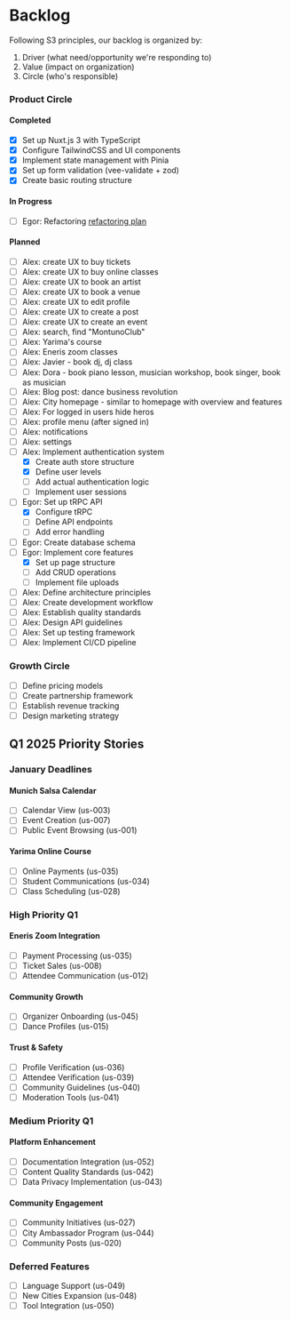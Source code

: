 # Backlog

Following S3 principles, our backlog is organized by:

1. Driver (what need/opportunity we're responding to)
2. Value (impact on organization)
3. Circle (who's responsible)

### Product Circle

#### Completed

- [x] Set up Nuxt.js 3 with TypeScript
- [x] Configure TailwindCSS and UI components
- [x] Implement state management with Pinia
- [x] Set up form validation (vee-validate + zod)
- [x] Create basic routing structure

#### In Progress

- [ ] Egor: Refactoring [refactoring plan](refactoring-plan.md)

#### Planned

- [ ] Alex: create UX to buy tickets
- [ ] Alex: create UX to buy online classes
- [ ] Alex: create UX to book an artist
- [ ] Alex: create UX to book a venue
- [ ] Alex: create UX to edit profile
- [ ] Alex: create UX to create a post
- [ ] Alex: create UX to create an event
- [ ] Alex: search, find "MontunoClub"
- [ ] Alex: Yarima's course
- [ ] Alex: Eneris zoom classes
- [ ] Alex: Javier - book dj, dj class
- [ ] Alex: Dora - book piano lesson, musician workshop, book singer, book as musician
- [ ] Alex: Blog post: dance business revolution
- [ ] Alex: City homepage - similar to homepage with overview and features
- [ ] Alex: For logged in users hide heros
- [ ] Alex: profile menu (after signed in)
- [ ] Alex: notifications
- [ ] Alex: settings
- [ ] Alex: Implement authentication system
  - [x] Create auth store structure
  - [x] Define user levels
  - [ ] Add actual authentication logic
  - [ ] Implement user sessions
- [ ] Egor: Set up tRPC API
  - [x] Configure tRPC
  - [ ] Define API endpoints
  - [ ] Add error handling
- [ ] Egor: Create database schema
- [ ] Egor: Implement core features
  - [x] Set up page structure
  - [ ] Add CRUD operations
  - [ ] Implement file uploads
- [ ] Alex: Define architecture principles
- [ ] Alex: Create development workflow
- [ ] Alex: Establish quality standards
- [ ] Alex: Design API guidelines
- [ ] Alex: Set up testing framework
- [ ] Alex: Implement CI/CD pipeline

### Growth Circle

- [ ] Define pricing models
- [ ] Create partnership framework
- [ ] Establish revenue tracking
- [ ] Design marketing strategy

## Q1 2025 Priority Stories

### January Deadlines

#### Munich Salsa Calendar

- [ ] Calendar View (us-003)
- [ ] Event Creation (us-007)
- [ ] Public Event Browsing (us-001)

#### Yarima Online Course

- [ ] Online Payments (us-035)
- [ ] Student Communications (us-034)
- [ ] Class Scheduling (us-028)

### High Priority Q1

#### Eneris Zoom Integration

- [ ] Payment Processing (us-035)
- [ ] Ticket Sales (us-008)
- [ ] Attendee Communication (us-012)

#### Community Growth

- [ ] Organizer Onboarding (us-045)
- [ ] Dance Profiles (us-015)

#### Trust & Safety

- [ ] Profile Verification (us-036)
- [ ] Attendee Verification (us-039)
- [ ] Community Guidelines (us-040)
- [ ] Moderation Tools (us-041)

### Medium Priority Q1

#### Platform Enhancement

- [ ] Documentation Integration (us-052)
- [ ] Content Quality Standards (us-042)
- [ ] Data Privacy Implementation (us-043)

#### Community Engagement

- [ ] Community Initiatives (us-027)
- [ ] City Ambassador Program (us-044)
- [ ] Community Posts (us-020)

### Deferred Features

- [ ] Language Support (us-049)
- [ ] New Cities Expansion (us-048)
- [ ] Tool Integration (us-050)
